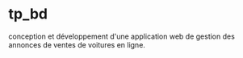 # tp_bd
conception et développement d'une application web de gestion des annonces de ventes de voitures en ligne.
